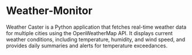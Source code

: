 # Weather-Monitor
Weather Caster is a Python application that fetches real-time weather data for multiple cities using the OpenWeatherMap API. It displays current weather conditions, including temperature, humidity, and wind speed, and provides daily summaries and alerts for temperature exceedances.
